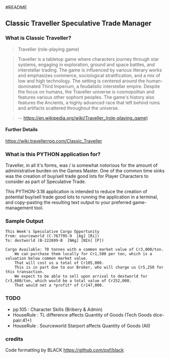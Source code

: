 #README

## Classic Traveller Speculative Trade Manager

### What is Classic Traveller?

> Traveller (role-playing game)

> Traveller is a tabletop game where characters journey through star systems, engaging in exploration, ground and space battles, and interstellar trading. The game is influenced by various literary works and emphasizes commerce, sociological stratification, and a mix of low and high technology. The setting is centered around the human-dominated Third Imperium, a feudalistic interstellar empire. Despite the focus on humans, the Traveller universe is cosmopolitan and features various other sophont peoples. The game's history also features the Ancients, a highly advanced race that left behind ruins and artifacts scattered throughout the universe.

> -- https://en.wikipedia.org/wiki/Traveller_(role-playing_game)

#### Further Details
https://wiki.travellerrpg.com/Classic_Traveller

### What is this PYTHON application for?

Traveller, in all it's forms, was / is somewhat notorious for the amount of administrative burden on the Games Master.  One of the common time sinks was the creation of buy/sell trade good lots for Player Characters to consider as part of Speculative Trade.

This PYTHON-3.18 application is intended to reduce the creation of potential buy/sell trade good lots to running the application in a terminal, and copy-pasting the resulting text output to your preferred game-management tool.

### Sample Output

```text
This Week's Speculative Cargo Opportunity
From: sourceworld (C-767795-9  [Ag] [Ri])
To: destworld (B-222699-B  [NAg] [NIn] [P])

Cargo Available: 70 tonnes with a common market value of Cr3,000/ton.
    We can purchase them locally for Cr1,500 per ton, which is a valuation below common market value.
    That will cost us a total of Cr105,000.
    This is in part due to our Broker, who will charge us Cr5,250 for this transaction.
    We expect to be able to sell upon arrival to destworld for Cr3,600/ton, which would be a total value of Cr252,000.
    That would net a *profit* of Cr147,000.
```

### TODO

 + pp.105 : Character Skills (Bribery & Admin)
 + HouseRule : TL difference affects Quantity of Goods (Tech Goods dice-pair:41+)
 + HouseRule : Sourceworld Starport affects Quantity of Goods (All)

### credits

Code formatting by BLACK https://github.com/psf/black

